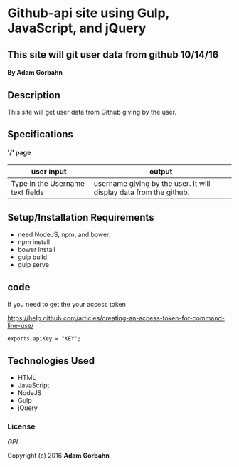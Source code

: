 # Github-api site using Gulp, JavaScript, and jQuery

## This site will git user data from github 10/14/16

#### By **Adam Gorbahn**

## Description
This site will get user data from Github giving by the user. 

## Specifications

#### '/' page

user input                | output
------------------------- | -------------
Type in the Username text fields| username giving by the user. It will display data from the github.


## Setup/Installation Requirements

* need NodeJS, npm, and bower.
* npm install
* bower install
* gulp build
* gulp serve

## code

If you need to get the your access token

https://help.github.com/articles/creating-an-access-token-for-command-line-use/

```
exports.apiKey = "KEY";

```

## Technologies Used

* HTML
* JavaScript
* NodeJS
* Gulp
* jQuery

### License

*GPL*

Copyright (c) 2016 **Adam Gorbahn**